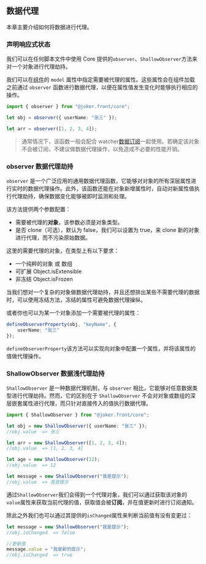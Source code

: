 ## 数据代理

本章主要介绍如何将数据进行代理。

### 声明响应式状态

我们可以在任何脚本文件中使用 Core 提供的`observer`、`ShallowObserver`方法来对一个对象进行代理劫持。

我们可以在[组件](/base/component)的 `model` 属性中指定需要被代理的属性。这些属性会在组件加载之前通过 `observer` 函数进行数据代理，以便在属性值发生变化时能够执行相应的操作。

```ts
import { observer } from "@joker.front/core";

let obj = observer({ userName: "张三" });

let arr = observer([1, 2, 3, 4]);
```

> 通常情况下，该函数一般会配合 watcher[数据订阅](/base/watcher)一起使用。若确定该对象不会被订阅，不建议做数据代理操作，以免造成不必要的性能开销。

### observer 数据代理劫持

`observer` 是一个广泛应用的通用数据代理函数，它能够对对象的所有深层属性进行实时的数据代理操作。此外，该函数还能在对象新增属性时，自动对新属性值执行代理劫持，确保数据变化能够被即时监测和处理。

该方法提供两个参数配置：

-   需要被代理的**对象**，该参数必须是对象类型。
-   是否 clone（可选），默认为 false，我们可以设置为 true，来 clone 新的对象进行代理，而不污染原始数据。

这里的需要代理的对象，在类型上有以下要求：

-   一个纯粹的对象 或 数组
-   可扩展 Object.isExtensible
-   非冻结 Object.isFrozen

当我们想对一个复杂的对象做数据代理劫持，并且还想排出某些不需要代理的数据时，可以使用冻结方法，冻结的属性可避免数据代理操纵。

或者你也可以为某一个对象添加一个需要被代理的属性：

```ts
defineObserverProperty(obj, "keyName", {
    userName: "张三"
});
```

`defineObserverProperty`该方法可以实现向对象中配置一个属性，并将该属性的值做代理操作。

### ShallowObserver 数据浅代理劫持

`ShallowObserver` 是一种数据代理机制，与 `observer` 相比，它能够对任意数据类型进行代理劫持。然而，它的区别在于 `ShallowObserver` 不会对对象或数组的深层嵌套属性进行代理，而只针对直接传入的值执行数据代理。

```ts
import { ShallowObserver } from "@joker.front/core";

let obj = new ShallowObserver({ userName: "张三" });
//obj.value  => 张三

let arr = new ShallowObserver([1, 2, 3, 4]);
//obj.value  => [1, 2, 3, 4]

let age = new ShallowObserver(12);
//obj.value  => 12

let message = new ShallowObserver("我是提示");
//obj.value  => 我是提示
```

通过`ShallowObserver`我们会得到一个代理对象，我们可以通过获取该对象的 `value`属性来获取当前代理的值，获取值会被**订阅**，并在值更新时进行订阅通知。

除此之外我们也可以通过其提供的`isChanged`属性来判断当前值有没有变更过：

```ts
let message = new ShallowObserver("我是提示");
//obj.isChanged  => false

//更新值
message.value = "我是新的提示";
//obj.isChanged  => true
```
